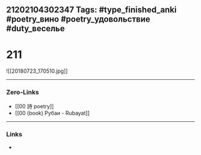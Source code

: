 21202104302347
Tags: #type_finished_anki #poetry_вино #poetry_удовольствие #duty_веселье
---
# 211

![[20180723_170510.jpg]]

---
### Zero-Links
- [[00 詩 poetry]]
- [[00 (book) Рубаи - Rubayat]]
---
### Links
-